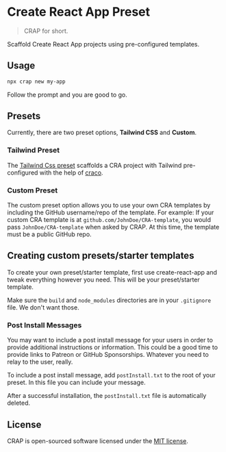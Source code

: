 # Create React App Preset

> CRAP for short.

Scaffold Create React App projects using pre-configured templates.

## Usage

```bash
npx crap new my-app
```

Follow the prompt and you are good to go.

## Presets

Currently, there are two preset options, **Tailwind CSS** and **Custom**.

### Tailwind Preset

The [Tailwind Css preset](https://github.com/GeoffSelby/tailwind-crap-preset) scaffolds a CRA project with Tailwind pre-configured with the help of [craco](https://github.com/sharegate/craco).

### Custom Preset

The custom preset option allows you to use your own CRA templates by including the GitHub username/repo of the template. For example: If your custom CRA template is at `github.com/JohnDoe/CRA-template`, you would pass `JohnDoe/CRA-template` when asked by CRAP. At this time, the template must be a public GitHub repo.

## Creating custom presets/starter templates

To create your own preset/starter template, first use create-react-app and tweak everything however you need. This will be your preset/starter template.

Make sure the `build` and `node_modules` directories are in your `.gitignore` file. We don't want those.

### Post Install Messages

You may want to include a post install message for your users in order to provide additional instructions or information. This could be a good time to provide links to Patreon or GitHub Sponsorships. Whatever you need to relay to the user, really.

To include a post install message, add `postInstall.txt` to the root of your preset. In this file you can include your message.

After a successful installation, the `postInstall.txt` file is automatically deleted.

## License

CRAP is open-sourced software licensed under the [MIT license](http://opensource.org/licenses/MIT).

